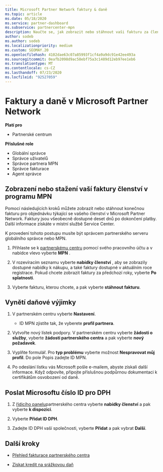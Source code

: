 ```yaml
---
title: Microsoft Partner Network faktury & daně
ms.topic: article
ms.date: 05/18/2020
ms.service: partner-dashboard
ms.subservice: partnercenter-mpn
description: Naučte se, jak zobrazit nebo stáhnout vaši fakturu za členství v programu MPN, jak vystavit daňovou odchylku, a jak poslat Microsoftu své identifikační číslo.
author: sodeb
ms.author: sodeb
ms.localizationpriority: medium
ms.custom: SEOMAY.20
ms.openlocfilehash: 4102dae63c07a85993f1cf4a9a9dc91e42ee493a
ms.sourcegitcommit: 0eafb2098d9ac58ebf75a3c1489d12eb97ee1eb6
ms.translationtype: MT
ms.contentlocale: cs-CZ
ms.lasthandoff: 07/23/2020
ms.locfileid: "92527059"
---
```

# <a name="invoices-and-taxes-in-the-microsoft-partner-network"></a>Faktury a daně v Microsoft Partner Network

**Platí pro**

- Partnerské centrum

**Příslušné role**

- Globální správce
- Správce uživatelů
- Správce partnera MPN
- Správce fakturace
- Agent správce

## <a name="view-or-download-your-mpn-membership-invoice"></a>Zobrazení nebo stažení vaší faktury členství v programu MPN

Pomocí následujících kroků můžete zobrazit nebo stáhnout konečnou fakturu pro objednávku týkající se vašeho členství v Microsoft Partner Network. Faktury jsou všeobecně dostupné deset dnů po dokončení platby. Další informace získáte v místní službě Service Center.  

K provedení tohoto postupu musíte být správcem partnerského serveru globálního správce nebo MPN. 

1.  Přihlaste se k [partnerskému centru](https://partner.microsoft.com/dashboard/home) pomocí svého pracovního účtu a v nabídce vlevo vyberte **MPN** .

4.  V rozevíracím seznamu vyberte **nabídky členství** , aby se zobrazily dostupné nabídky k nákupu, a také faktury dostupné v aktuálním roce registrace. Pokud chcete zobrazit faktury za předchozí roky, vyberte **Po splatnosti**.

6.  Vyberte fakturu, kterou chcete, a pak vyberte **stáhnout fakturu**. 

## <a name="file-a-tax-exemption"></a>Vynětí daňové výjimky

1.  V partnerském centru vyberte **Nastavení**.
    - ID MPN zjistíte tak, že vyberete **profil partnera**.

2.  Vytvořte nový lístek podpory. V partnerském centru vyberte **žádosti o služby**, vyberte **žádosti partnerského centra** a pak vyberte **nový požadavek**.

3.  Vyplňte formulář. Pro **typ problému** vyberte možnost **Nespravovat můj profil**. Do pole Popis zadejte ID MPN.

4.  Po odeslání lístku vás Microsoft pošle e-mailem, abyste získali další informace. Když odpovíte, připojte příslušnou podpůrnou dokumentaci k certifikátům osvobození od daně.

## <a name="send-microsoft-your-vat-id-number"></a>Poslat Microsoftu číslo ID pro DPH

1.  Z [řídicího panelu](https://partner.microsoft.com/dashboard/home)partnerského centra vyberte **nabídky členství** a pak vyberte **k dispozici**. 

2.  Vyberte **Přidat ID DPH**. 

3.  Zadejte ID DPH vaší společnosti, vyberte **Přidat** a pak vybrat **Další**. 

## <a name="next-steps"></a>Další kroky

- [Přehled fakturace partnerského centra](billing-basics.md)

- [Získat kredit na srážkovou daň](withholding-tax-credit-form.md)